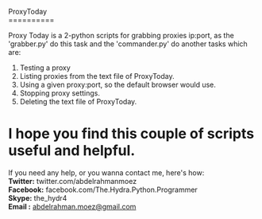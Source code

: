 ProxyToday<br>
==========<br>

Proxy Today is a 2-python scripts for grabbing proxies ip:port, as the 'grabber.py' do this task and the 'commander.py'
do another tasks which are:<br>
1. Testing a proxy<br>
2. Listing proxies from the text file of ProxyToday.<br>
3. Using a given proxy:port, so the default browser would use.<br>
4. Stopping proxy settings.<br>
5. Deleting the text file of ProxyToday.<br>

I hope you find this couple of scripts useful and helpful.<br>
==================================
If you need any help, or you wanna contact me, here's how:<br>
<b>Twitter:</b> twitter.com/abdelrahmanmoez<br>
<b>Facebook:</b> facebook.com/The.Hydra.Python.Programmer<br>
<b>Skype:</b> the_hydr4<br>
<b> Email :</b> abdelrahman.moez@gmail.com<br>
